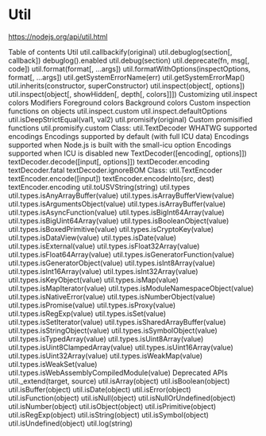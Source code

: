 # Util
https://nodejs.org/api/util.html

Table of contents
Util
util.callbackify(original)
util.debuglog(section[, callback])
debuglog().enabled
util.debug(section)
util.deprecate(fn, msg[, code])
util.format(format[, ...args])
util.formatWithOptions(inspectOptions, format[, ...args])
util.getSystemErrorName(err)
util.getSystemErrorMap()
util.inherits(constructor, superConstructor)
util.inspect(object[, options])
util.inspect(object[, showHidden[, depth[, colors]]])
Customizing util.inspect colors
Modifiers
Foreground colors
Background colors
Custom inspection functions on objects
util.inspect.custom
util.inspect.defaultOptions
util.isDeepStrictEqual(val1, val2)
util.promisify(original)
Custom promisified functions
util.promisify.custom
Class: util.TextDecoder
WHATWG supported encodings
Encodings supported by default (with full ICU data)
Encodings supported when Node.js is built with the small-icu option
Encodings supported when ICU is disabled
new TextDecoder([encoding[, options]])
textDecoder.decode([input[, options]])
textDecoder.encoding
textDecoder.fatal
textDecoder.ignoreBOM
Class: util.TextEncoder
textEncoder.encode([input])
textEncoder.encodeInto(src, dest)
textEncoder.encoding
util.toUSVString(string)
util.types
util.types.isAnyArrayBuffer(value)
util.types.isArrayBufferView(value)
util.types.isArgumentsObject(value)
util.types.isArrayBuffer(value)
util.types.isAsyncFunction(value)
util.types.isBigInt64Array(value)
util.types.isBigUint64Array(value)
util.types.isBooleanObject(value)
util.types.isBoxedPrimitive(value)
util.types.isCryptoKey(value)
util.types.isDataView(value)
util.types.isDate(value)
util.types.isExternal(value)
util.types.isFloat32Array(value)
util.types.isFloat64Array(value)
util.types.isGeneratorFunction(value)
util.types.isGeneratorObject(value)
util.types.isInt8Array(value)
util.types.isInt16Array(value)
util.types.isInt32Array(value)
util.types.isKeyObject(value)
util.types.isMap(value)
util.types.isMapIterator(value)
util.types.isModuleNamespaceObject(value)
util.types.isNativeError(value)
util.types.isNumberObject(value)
util.types.isPromise(value)
util.types.isProxy(value)
util.types.isRegExp(value)
util.types.isSet(value)
util.types.isSetIterator(value)
util.types.isSharedArrayBuffer(value)
util.types.isStringObject(value)
util.types.isSymbolObject(value)
util.types.isTypedArray(value)
util.types.isUint8Array(value)
util.types.isUint8ClampedArray(value)
util.types.isUint16Array(value)
util.types.isUint32Array(value)
util.types.isWeakMap(value)
util.types.isWeakSet(value)
util.types.isWebAssemblyCompiledModule(value)
Deprecated APIs
util._extend(target, source)
util.isArray(object)
util.isBoolean(object)
util.isBuffer(object)
util.isDate(object)
util.isError(object)
util.isFunction(object)
util.isNull(object)
util.isNullOrUndefined(object)
util.isNumber(object)
util.isObject(object)
util.isPrimitive(object)
util.isRegExp(object)
util.isString(object)
util.isSymbol(object)
util.isUndefined(object)
util.log(string)
